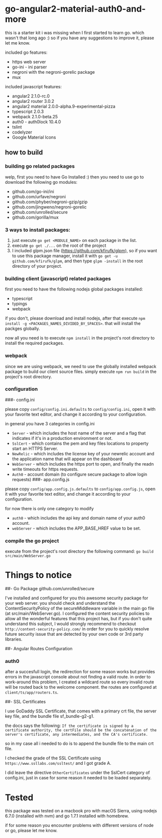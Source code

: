 # go-angular2-material-auth0-and-more

this is a starter kit i was missing when I first started to learn go.
which wasn't that long ago :) so if you have any suggestions to improve it, 
please let me know.

included go features:

- https web server
- go-ini - ini parser
- negroni with the negroni-gorelic package
- mux

included javascript features:

* angular2 2.1.0-rc.0
* angular2 router 3.0.2
* angular2 material 2.0.0-alpha.9-experimental-pizza
* typescript 2.0.3
* webpack 2.1.0-beta.25
* auth0 - auth0lock 10.4.0
* tslint
* codelyzer
* Google Material Icons

## how to build

### building go related packages

welp, first you need to have Go Installed :) then you need to use go to download the following go modules:

- github.com/go-ini/ini
- github.com/urfave/negroni
- github.com/phyber/negroni-gzip/gzip
- github.com/jingweno/negroni-gorelic
- github.com/unrolled/secure
- github.com/gorilla/mux


### 3 ways to install packages:

1. just execute `go get <MODULE_NAME>` on each package in the list.
2. execute `go get ./...` on the root of the project
3. I included glpm.json file (https://github.com/kfirufk/glpm), so if you want to use this package manager, 
install it with `go get -u github.com/kfirufk/glpm`, and then type `glpm -install` in the root directory of your project.

### building client (javascript) related packages

first you need to have the following nodejs global packages installed:

- typescript
- typings
- webpack

if you don't, please download and install nodejs, after that execute `npm install -g <PACKAGES_NAMES_DIVIDED_BY_SPACES>`. that will install the packges globally.

now all you need is to execute `npm install` in the project's root directory to install the required packages.

### webpack
since we are using webpack, we need to use the globally installed webpack package to build our client source files.
simply execute `npm run build` in the project's root directory.

### configuration

###- config.ini

please copy `config/config.ini.defaults` to `config/config.ini`, open it with your favorite text editor, and change it according to your configuration.

in general you have 3 categories in config.ini

- `Server` - which includes the host name of the server and a flag that indicates if it's in a production environment or not.
- `SslCert` - which contains the pem and key files locations to property start an HTTPS Server.
- `NewRelic` - which includes the license key of your newrelic account and the application name that will appear on the dashboard
- `WebServer` - which includes the https port to open, and finally the readn write timeouts for https requests.
- `Auth0` - account domain (to configure secure package to allow login requests)
###- app.config.js

please copy `config/app.config.js.defaults` to `config/app.config.js`, open it with your favorite text editor, and change it according to your configuration.  

for now there is only one category to modify

- `auth0` - which includes the api key and domain name of your auth0 account.
- `webServer` - which includes the APP_BASE_HREF value to be set.

### compile the go project

execute from the project's root directory the following command: `go build src/main/WebServer.go`

# Things to notice

##-  Go Package github.com/unrolled/secure

I've installed and configured for you this awesome security package for your web server.
you should check and understand the ContentSecurityPolicy of the secureMiddleware variable in the main go file (at src/main/WebServer.go).
I configured the content security policies to allow all the wonderful features that this project has, but if you don't quite understand this subject,
I would strongly recommend to checkout `http://content-security-policy.com/` in order for you to quickly resolve future security issue
that are detected by your own code or 3rd party libraries.

##- Angular Routes Configuration

### auth0
after a succesfull login, the redirection for some reason works but provides errors in the javascript console about not finding a valid route.
in order to work-around this problem, I created a wildcard route so every invalid route will be routed back to the
welcome component. the routes are configured at `client/ts/app/routers.ts`.

##- SSL Certificates

I use GoDaddy SSL Certificate, that comes with a primary crt file, the server key file, and the bundle file sf_bundle-g2-g1.

the docs says the following: `If the certificate is signed by a certificate authority, the certFile should be the concatenation of the server's certificate, any intermediates, and the CA's certificate.`

so in my case all i needed to do is to append the bundle file to the main crt file.

I checked the grade of the SSL Certificate using `https://www.ssllabs.com/ssltest/` and I got grade A.

I did leave the directive `OtherCertificates` under the SslCert category of config.ini, just in case for some reason it needed to be loaded separately.

# Tested

this package was tested on a macbook pro  with macOS Sierra, using nodejs 6.7.0 (installed with nvm) and go 1.7.1 installed with homebrew.

if for some reason you encounter problems with different versions of node or go, please let me know.
